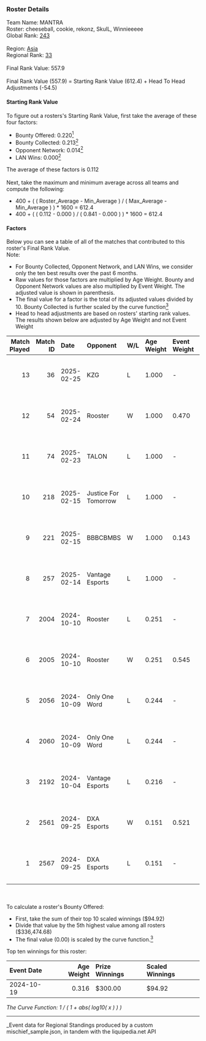 ### Roster Details<br />
Team Name: MANTRA<br />
Roster: cheeseball, cookie, rekonz, SkulL, Winnieeeee<br />
Global Rank: [243](../../standings_global_2025_03_01.md)<br />
<br />
Region: [Asia]( ../../standings_asia_2025_03_01.md)<br />
Regional Rank: [33]( ../../standings_asia_2025_03_01.md)<br />
<br />
Final Rank Value:  557.9<br />
<br />
Final Rank Value (557.9) = Starting Rank Value (612.4) + Head To Head Adjustments (-54.5)<br />

#### Starting Rank Value<br />
To figure out a rosters's Starting Rank Value, first take the average of these four factors:<br />
- Bounty Offered: 0.220[<sup>1</sup>](#table2)
- Bounty Collected: 0.213[<sup>2</sup>](#table1)
- Opponent Network: 0.014[<sup>2</sup>](#table1)
- LAN Wins: 0.000[<sup>2</sup>](#table1)

The average of these factors is 0.112<br />
<br />
Next, take the maximum and minimum average across all teams and compute the following:<br />
- 400 + ( ( Roster_Average - Min_Average ) / ( Max_Average - Min_Average ) ) * 1600 = 612.4
- 400 + ( ( 0.112 - 0.000 ) / ( 0.841 - 0.000 ) ) * 1600 = 612.4


#### Factors<br />
Below you can see a table of all of the matches that contributed to this roster's Final Rank Value.<br />
Note:<br />

- For Bounty Collected, Opponent Network, and LAN Wins, we consider only the ten best results over the past 6 months.
- Raw values for those factors are multiplied by Age Weight. Bounty and Opponent Network values are also multiplied by Event Weight. The adjusted value is shown in parenthesis.
- The final value for a factor is the total of its adjusted values divided by 10. Bounty Collected is further scaled by the curve function[<sup>3</sup>](#curveFunction)
- Head to head adjustments are based on rosters' starting rank values. The results shown below are adjusted by Age Weight and not Event Weight
<span id="table1"></span><br />


| Match Played | Match ID | Date       | Opponent             | W/L | Age Weight | Event Weight | Bounty Collected | Opponent Network | LAN Wins  | H2H Adj. | Roster                                        |
| -: | -: | :- | :- | :- | :- | :- | :- | :- | :- | -: | :- |
|           13 |       36 | 2025-02-25 | KZG                  | L   | 1.000      | -            | -                | -                | -         |   -14.54 | cheeseball, cookie, rekonz, SkulL, Winnieeeee |
|           12 |       54 | 2025-02-24 | Rooster              | W   | 1.000      | 0.470        | 0.003 (0.002)    | 0.219 (0.103)    | 0 (0.000) |    18.96 | cheeseball, cookie, rekonz, SkulL, Winnieeeee |
|           11 |       74 | 2025-02-23 | TALON                | L   | 1.000      | -            | -                | -                | -         |   -18.21 | cheeseball, cookie, rekonz, SkulL, Winnieeeee |
|           10 |      218 | 2025-02-15 | Justice For Tomorrow | L   | 1.000      | -            | -                | -                | -         |   -18.86 | cheeseball, cookie, rekonz, SkulL, Winnieeeee |
|            9 |      221 | 2025-02-15 | BBBCBMBS             | W   | 1.000      | 0.143        | 0.000 (0.000)    | 0.000 (0.000)    | 0 (0.000) |     7.80 | cheeseball, cookie, rekonz, SkulL, Winnieeeee |
|            8 |      257 | 2025-02-14 | Vantage Esports      | L   | 1.000      | -            | -                | -                | -         |   -18.89 | cheeseball, cookie, rekonz, SkulL, Winnieeeee |
|            7 |     2004 | 2024-10-10 | Rooster              | L   | 0.251      | -            | -                | -                | -         |    -3.46 | cheeseball, cookie, Reapz, rekonz, Winnieeeee |
|            6 |     2005 | 2024-10-10 | Rooster              | W   | 0.251      | 0.545        | 0.003 (0.000)    | 0.219 (0.030)    | 0 (0.000) |     4.52 | cheeseball, cookie, Reapz, rekonz, Winnieeeee |
|            5 |     2056 | 2024-10-09 | Only One Word        | L   | 0.244      | -            | -                | -                | -         |    -3.55 | cheeseball, cookie, Reapz, rekonz, Winnieeeee |
|            4 |     2060 | 2024-10-09 | Only One Word        | L   | 0.244      | -            | -                | -                | -         |    -3.62 | cheeseball, cookie, Reapz, rekonz, Winnieeeee |
|            3 |     2192 | 2024-10-04 | Vantage Esports      | L   | 0.216      | -            | -                | -                | -         |    -4.36 | cheeseball, cookie, Reapz, rekonz, Winnieeeee |
|            2 |     2561 | 2024-09-25 | DXA Esports          | W   | 0.151      | 0.521        | 0.000 (0.000)    | 0.035 (0.003)    | 0 (0.000) |     2.25 | cheeseball, cookie, Reapz, rekonz, Winnieeeee |
|            1 |     2567 | 2024-09-25 | DXA Esports          | L   | 0.151      | -            | -                | -                | -         |    -2.53 | cheeseball, cookie, Reapz, rekonz, Winnieeeee |

<br />
<span id="table2"></span><br />
To calculate a roster's Bounty Offered:<br />

- First, take the sum of their top 10 scaled winnings ($94.92)
- Divide that value by the 5th highest value among all rosters ($336,474.68)
- The final value (0.00) is scaled by the curve function.[<sup>3</sup>](#curveFunction)

Top ten winnings for this roster:<br />

| Event Date | Age Weight | Prize Winnings | Scaled Winnings |
| :- | -: | :- | :- |
| 2024-10-19 |      0.316 | $300.00        | $94.92          |


<span id="curveFunction"></span>_The Curve Function: 1 / ( 1 + abs( log10( x ) ) )_<br />

---
_Event data for Regional Standings produced by a custom mischief_sample.json, in tandem with the liquipedia.net API<br />
